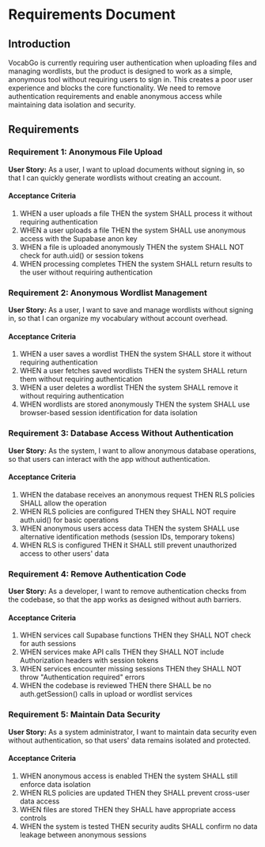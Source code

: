 # Requirements Document

## Introduction

VocabGo is currently requiring user authentication when uploading files and managing wordlists, but the product is designed to work as a simple, anonymous tool without requiring users to sign in. This creates a poor user experience and blocks the core functionality. We need to remove authentication requirements and enable anonymous access while maintaining data isolation and security.

## Requirements

### Requirement 1: Anonymous File Upload

**User Story:** As a user, I want to upload documents without signing in, so that I can quickly generate wordlists without creating an account.

#### Acceptance Criteria

1. WHEN a user uploads a file THEN the system SHALL process it without requiring authentication
2. WHEN a user uploads a file THEN the system SHALL use anonymous access with the Supabase anon key
3. WHEN a file is uploaded anonymously THEN the system SHALL NOT check for auth.uid() or session tokens
4. WHEN processing completes THEN the system SHALL return results to the user without requiring authentication

### Requirement 2: Anonymous Wordlist Management

**User Story:** As a user, I want to save and manage wordlists without signing in, so that I can organize my vocabulary without account overhead.

#### Acceptance Criteria

1. WHEN a user saves a wordlist THEN the system SHALL store it without requiring authentication
2. WHEN a user fetches saved wordlists THEN the system SHALL return them without requiring authentication
3. WHEN a user deletes a wordlist THEN the system SHALL remove it without requiring authentication
4. WHEN wordlists are stored anonymously THEN the system SHALL use browser-based session identification for data isolation

### Requirement 3: Database Access Without Authentication

**User Story:** As the system, I want to allow anonymous database operations, so that users can interact with the app without authentication.

#### Acceptance Criteria

1. WHEN the database receives an anonymous request THEN RLS policies SHALL allow the operation
2. WHEN RLS policies are configured THEN they SHALL NOT require auth.uid() for basic operations
3. WHEN anonymous users access data THEN the system SHALL use alternative identification methods (session IDs, temporary tokens)
4. WHEN RLS is configured THEN it SHALL still prevent unauthorized access to other users' data

### Requirement 4: Remove Authentication Code

**User Story:** As a developer, I want to remove authentication checks from the codebase, so that the app works as designed without auth barriers.

#### Acceptance Criteria

1. WHEN services call Supabase functions THEN they SHALL NOT check for auth sessions
2. WHEN services make API calls THEN they SHALL NOT include Authorization headers with session tokens
3. WHEN services encounter missing sessions THEN they SHALL NOT throw "Authentication required" errors
4. WHEN the codebase is reviewed THEN there SHALL be no auth.getSession() calls in upload or wordlist services

### Requirement 5: Maintain Data Security

**User Story:** As a system administrator, I want to maintain data security even without authentication, so that users' data remains isolated and protected.

#### Acceptance Criteria

1. WHEN anonymous access is enabled THEN the system SHALL still enforce data isolation
2. WHEN RLS policies are updated THEN they SHALL prevent cross-user data access
3. WHEN files are stored THEN they SHALL have appropriate access controls
4. WHEN the system is tested THEN security audits SHALL confirm no data leakage between anonymous sessions
